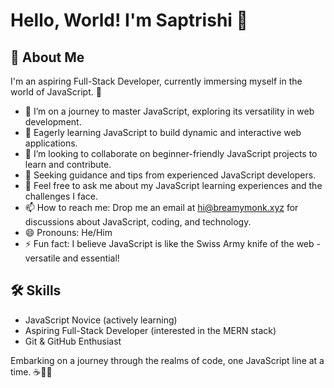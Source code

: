 # Hello, World! I'm Saptrishi 👋

## 🚀 About Me
I'm an aspiring Full-Stack Developer, currently immersing myself in the world of JavaScript. 🌟

- 🔭 I’m on a journey to master JavaScript, exploring its versatility in web development.
- 🌱 Eagerly learning JavaScript to build dynamic and interactive web applications.
- 👯 I’m looking to collaborate on beginner-friendly JavaScript projects to learn and contribute.
- 🤔 Seeking guidance and tips from experienced JavaScript developers.
- 💬 Feel free to ask me about my JavaScript learning experiences and the challenges I face.
- 📫 How to reach me: Drop me an email at hi@breamymonk.xyz for discussions about JavaScript, coding, and technology.
- 😄 Pronouns: He/Him
- ⚡ Fun fact: I believe JavaScript is like the Swiss Army knife of the web - versatile and essential!

## 🛠 Skills
- JavaScript Novice (actively learning)
- Aspiring Full-Stack Developer (interested in the MERN stack)
- Git & GitHub Enthusiast


Embarking on a journey through the realms of code, one JavaScript line at a time. ☕👨‍💻

